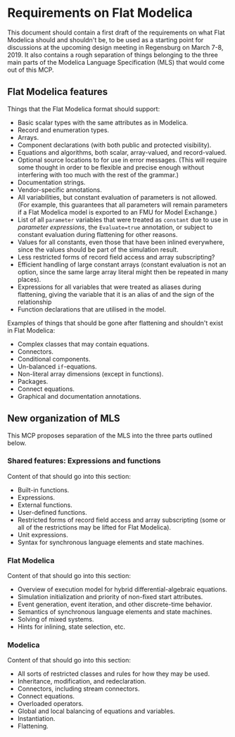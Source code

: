 # Requirements on Flat Modelica
This document should contain a first draft of the requirements on what Flat Modelica should and shouldn't be, to be used as a starting point for discussions at the upcoming design meeting in Regensburg on March 7-8, 2019.  It also contains a rough separation of things belonging to the three main parts of the Modelica Language Specification (MLS) that would come out of this MCP.

## Flat Modelica features

Things that the Flat Modelica format should support:
- Basic scalar types with the same attributes as in Modelica.
- Record and enumeration types.
- Arrays.
- Component declarations (with both public and protected visibility).
- Equations and algorithms, both scalar, array-valued, and record-valued.
- Optional source locations to for use in error messages.  (This will require some thought in order to be flexible and precise enough without interfering with too much with the rest of the grammar.)
- Documentation strings.
- Vendor-specific annotations.
- All variabilities, but constant evaluation of parameters is not allowed.  (For example, this guarantees that all parameters will remain parameters if a Flat Modelica model is exported to an FMU for Model Exchange.)
- List of all `parameter` variables that were treated as `constant` due to use in _parameter expressions_, the `Evaluate=true` annotation, or subject to constant evaluation during flattening for other reasons.
- Values for all constants, even those that have been inlined everywhere, since the values should be part of the simulation result.
- Less restricted forms of record field access and array subscripting?
- Efficient handling of large constant arrays (constant evaluation is not an option, since the same large array literal might then be repeated in many places).
- Expressions for all variables that were treated as aliases during flattening, giving the variable that it is an alias of and the sign of the relationship
- Function declarations that are utilised in the model.

Examples of things that should be gone after flattening and shouldn't exist in Flat Modelica:
- Complex classes that may contain equations.
- Connectors.
- Conditional components.
- Un-balanced `if`-equations.
- Non-literal array dimensions (except in functions).
- Packages.
- Connect equations.
- Graphical and documentation annotations.

## New organization of MLS
This MCP proposes separation of the MLS into the three parts outlined below.

### Shared features: Expressions and functions
Content of that should go into this section:
- Built-in functions.
- Expressions.
- External functions.
- User-defined functions.
- Restricted forms of record field access and array subscripting (some or all of the restrictions may be lifted for Flat Modelica).
- Unit expressions.
- Syntax for synchronous language elements and state machines.

### Flat Modelica
Content of that should go into this section:
- Overview of execution model for hybrid differential-algebraic equations.
- Simulation initialization and priority of non-fixed start attributes.
- Event generation, event iteration, and other discrete-time behavior.
- Semantics of synchronous language elements and state machines.
- Solving of mixed systems.
- Hints for inlining, state selection, etc.

### Modelica
Content of that should go into this section:
- All sorts of restricted classes and rules for how they may be used.
- Inheritance, modification, and redeclaration.
- Connectors, including stream connectors.
- Connect equations.
- Overloaded operators.
- Global and local balancing of equations and variables.
- Instantiation.
- Flattening.
